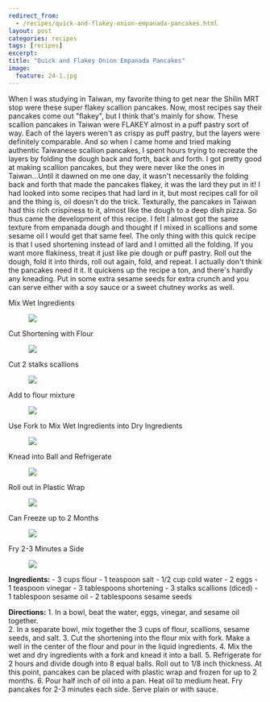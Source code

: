 ```yaml
---
redirect_from: 
  - /recipes/quick-and-flakey-onion-empanada-pancakes.html
layout: post
categories: recipes
tags: [recipes]
excerpt: 
title: "Quick and Flakey Onion Empanada Pancakes"
image:
  feature: 24-1.jpg
---
```


When I was studying in Taiwan, my favorite thing to get near the Shilin MRT stop were these super flakey scallion pancakes.  Now, most recipes say their pancakes come out "flakey", but I think that's mainly for show.  These scallion pancakes in Taiwan were FLAKEY almost in a puff pastry sort of way.  Each of the layers weren't as crispy as puff pastry, but the layers were definitely comparable. And so when I came home and tried making authentic Taiwanese scallion pancakes, I spent hours trying to recreate the layers by folding the dough back and forth, back and forth.  I got pretty good at making scallion pancakes, but they were never like the ones in Taiwan...Until it dawned on me one day, it wasn't necessarily the folding back and forth that made the pancakes flakey, it was the lard they put in it!  I had looked into some recipes that had lard in it, but most recipes call for oil and the thing is, oil doesn't do the trick.  Texturally, the pancakes in Taiwan had this rich crispiness to it, almost like the dough to a deep dish pizza.  So thus came the development of this recipe.  I felt I almost got the same texture from empanada dough and thought if I mixed in scallions and some sesame oil I would get that same feel.  The only thing with this quick recipe is that I used shortening instead of lard and I omitted all the folding.  If you want more flakiness, treat it just like pie dough or puff pastry. Roll out the dough, fold it into thirds, roll out again, fold, and repeat.  I actually don't think the pancakes need it it.  It quickens up the recipe a ton, and there's hardly any kneading.  Put in some extra sesame seeds for extra crunch and you can serve either with a soy sauce or a sweet chutney works as well.

Mix Wet Ingredients

<figure> <img src='/images/24-2.jpg'> </figure>

Cut Shortening with Flour

<figure> <img src='/images/24-3.jpg'> </figure>

Cut 2 stalks scallions

<figure> <img src='/images/24-4.jpg'> </figure>

Add to flour mixture

<figure> <img src='/images/24-5.jpg'> </figure>

Use Fork to Mix Wet Ingredients into Dry Ingredients

<figure> <img src='/images/24-6.jpg'> </figure>

Knead into Ball and Refrigerate

<figure> <img src='/images/24-7.jpg'> </figure>

Roll out in Plastic Wrap

<figure> <img src='/images/24-8.jpg'> </figure>

Can Freeze up to 2 Months

<figure> <img src='/images/24-9.jpg'> </figure>

Fry 2-3 Minutes a Side

<figure> <img src='/images/24-10.jpg'> </figure>
<section class='recipe'>
<p><strong>Ingredients:</strong>
- 3 cups flour 
- 1 teaspoon salt
- 1/2 cup cold water
- 2 eggs
- 1 teaspoon vinegar
- 3 tablespoons shortening
- 3 stalks scallions (diced)
- 1 tablespoon sesame oil
- 2 tablespoons sesame seeds</p>

<p><strong>Directions:</strong>
1. In a bowl, beat the water, eggs, vinegar, and sesame oil together.<br/>2. In a separate bowl, mix together the 3 cups of flour, scallions, sesame seeds, and salt.
3. Cut the shortening into the flour mix with fork. Make a well in the center of the flour and pour in the liquid ingredients.
4. Mix the wet and dry ingredients with a fork and knead it into a ball.
5. Refrigerate for 2 hours and divide dough into 8 equal balls.  Roll out to 1/8 inch thickness.  At this point, pancakes can be placed with plastic wrap and frozen for up to 2 months.
6. Pour half inch of oil into a pan.  Heat oil to medium heat.  Fry pancakes for 2-3 minutes each side.  Serve plain or with sauce.</p></section>